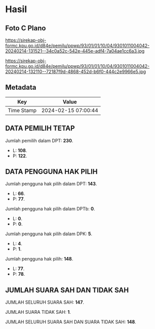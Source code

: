 # Hasil

## Foto C Plano

https://sirekap-obj-formc.kpu.go.id/d84e/pemilu/ppwp/93/01/01/10/04/9301011004042-20240214-131521--34c0a52c-542e-445e-adf4-7a04ae1cc6a3.jpg

https://sirekap-obj-formc.kpu.go.id/d84e/pemilu/ppwp/93/01/01/10/04/9301011004042-20240214-132110--72187f9d-4868-452d-b6f0-444c2e9966e5.jpg


## Metadata

| Key        | Value               |
| ---------- | ------------------- |
| Time Stamp | 2024-02-15 07:00:44 |


## DATA PEMILIH TETAP

Jumlah pemilih dalam DPT: **230**.
 * L: **108**.
 * P: **122**.

## DATA PENGGUNA HAK PILIH

Jumlah pengguna hak pilih dalam DPT: **143**.
 * L: **66**.
 * P: **77**.

Jumlah pengguna hak pilih dalam DPTb: **0**.
 * L: **0**.
 * P: **0**.

Jumlah pengguna hak pilih dalam DPK: **5**.
 * L: **4**.
 * P: **1**.

Jumlah pengguna hak pilih: **148**.
 * L: **77**.
 * P: **78**.

## JUMLAH SUARA SAH DAN TIDAK SAH

JUMLAH SELURUH SUARA SAH: **147**.

JUMLAH SUARA TIDAK SAH: **1**.

JUMLAH SELURUH SUARA SAH DAN SUARA TIDAK SAH: **148**.


